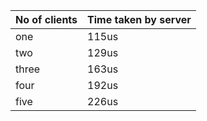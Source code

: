 |**No of clients** | **Time taken by server**|
---------------- | --------------------------
|        one     |         115us             |
|        two     |         129us             |    
|        three   |         163us             |                                                   
|        four    |         192us             |      
|        five    |         226us             |      
